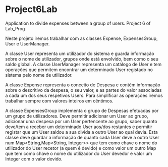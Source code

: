 # Project6Lab
Application to divide expenses between a group of users. Project 6 of Lab_Prog

Neste projeto iremos trabalhar com as classes Expense, ExpensesGroup, User
e UserManager.

A classe User representa um utilizador do sistema e guarda informação sobre o nome
de utilizador, grupos onde está envolvido, bem como o seu saldo global.
A classe UserManager representa um catálogo de User e tem operações que
permitem encontrar um determinado User registado no sistema pelo nome de
utilizador.

A classe Expense representa o conceito de Despesa e contém informação sobre o
descritivo da despesa, o seu valor, e as partes do valor associadas a cada um dos
seus respetivos Users. Para simplificar as operações iremos trabalhar sempre com
valores inteiros em cêntimos.

A classe ExpensesGroup implementa o grupo de Despesas efetuadas por um grupo
de utilizadores. Deve permitir adicionar um User ao grupo, adicionar uma despesa
por um User pertencente ao grupo, saber quanto deve/tem a receber um determinado
User aos/dos restantes e permitir registar que um User saldou a sua divida a outro
User ao qual devia. Esta classe deve guardar a informação de quanto cada User
deve a outro User num Map<String,Map<String, Integer>> que tem como
chave o nome do utilizador do User recetor (a quem é devido) e como valor um outro
Map que tem como chave o nome do utilizador do User devedor e valor um Integer
com o valor devido.
